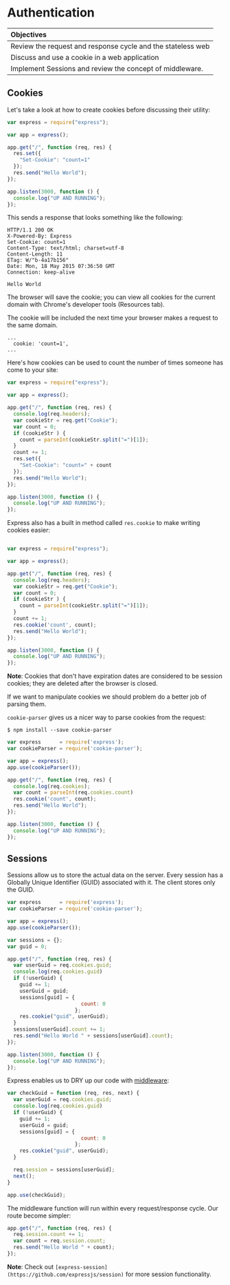 # Authentication

| Objectives |
| :---- |
| Review the request and response cycle and the stateless web |
| Discuss and use a cookie in a web application |
| Implement Sessions and review the concept of middleware. |

## Cookies

Let's take a look at how to create cookies before discussing their utility:

```js
var express = require("express");

var app = express();

app.get("/", function (req, res) {
  res.set({
    "Set-Cookie": "count=1"
  });
  res.send("Hello World");
});

app.listen(3000, function () {
  console.log("UP AND RUNNING");
});
```

This sends a response that looks something like the following:

```
HTTP/1.1 200 OK
X-Powered-By: Express
Set-Cookie: count=1
Content-Type: text/html; charset=utf-8
Content-Length: 11
ETag: W/"b-4a17b156"
Date: Mon, 18 May 2015 07:36:50 GMT
Connection: keep-alive

Hello World
```

The browser will save the cookie; you can view all cookies for the current domain with Chrome's developer tools (Resources tab).

The cookie will be included the next time your browser makes a request to the same domain.

```
...
  cookie: 'count=1',
...
```

Here's how cookies can be used to count the number of times someone has come to your site:

```js
var express = require("express");

var app = express();

app.get("/", function (req, res) {
  console.log(req.headers);
  var cookieStr = req.get("Cookie");
  var count = 0;
  if (cookieStr ) {
    count = parseInt(cookieStr.split("=")[1]);
  }
  count += 1;
  res.set({
    "Set-Cookie": "count=" + count
  });
  res.send("Hello World");
});

app.listen(3000, function () {
  console.log("UP AND RUNNING");
});


```

Express also has a built in method called `res.cookie` to make writing cookies easier:

```js

var express = require("express");

var app = express();

app.get("/", function (req, res) {
  console.log(req.headers);
  var cookieStr = req.get("Cookie");
  var count = 0;
  if (cookieStr ) {
    count = parseInt(cookieStr.split("=")[1]);
  }
  count += 1;
  res.cookie('count', count);
  res.send("Hello World");
});

app.listen(3000, function () {
  console.log("UP AND RUNNING");
});
```

**Note**: Cookies that don't have expiration dates are considered to be session cookies; they are deleted after the browser is closed.

If we want to manipulate cookies we should problem do a better job of parsing them.

`cookie-parser` gives us a nicer way to parse cookies from the request:

```
$ npm install --save cookie-parser
```

```js
var express      = require('express');
var cookieParser = require('cookie-parser');

var app = express();
app.use(cookieParser());

app.get("/", function (req, res) {
  console.log(req.cookies);
  var count = parseInt(req.cookies.count)
  res.cookie('count', count);
  res.send("Hello World");
});

app.listen(3000, function () {
  console.log("UP AND RUNNING");
});
```

## Sessions

Sessions allow us to store the actual data on the server. Every session has a Globally Unique Identifier (GUID) associated with it. The client stores only the GUID.

```js
var express      = require('express');
var cookieParser = require('cookie-parser');

var app = express();
app.use(cookieParser());

var sessions = {};
var guid = 0;

app.get("/", function (req, res) {
  var userGuid = req.cookies.guid;
  console.log(req.cookies.guid)
  if (!userGuid) {
    guid += 1;
    userGuid = guid;
    sessions[guid] = {
                        count: 0
                      };
    res.cookie("guid", userGuid);
  }
  sessions[userGuid].count += 1;
  res.send("Hello World " + sessions[userGuid].count);
});

app.listen(3000, function () {
  console.log("UP AND RUNNING");
});
```

Express enables us to DRY up our code with [middleware](http://expressjs.com/guide/using-middleware.html):

```js
var checkGuid = function (req, res, next) {
  var userGuid = req.cookies.guid;
  console.log(req.cookies.guid)
  if (!userGuid) {
    guid += 1;
    userGuid = guid;
    sessions[guid] = {
                        count: 0
                      };
    res.cookie("guid", userGuid);
  }

  req.session = sessions[userGuid];
  next();
}

app.use(checkGuid);
```

The middleware function will run within every request/response cycle. Our route become simpler:

```js
app.get("/", function (req, res) {
  req.session.count += 1;
  var count = req.session.count;
  res.send("Hello World " + count);
});
```

**Note**: Check out `[express-session](https://github.com/expressjs/session)` for more session functionality.
